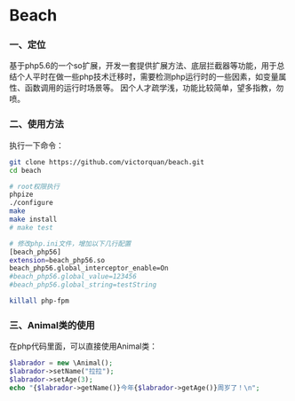 # Beach

### 一、定位
基于php5.6的一个so扩展，开发一套提供扩展方法、底层拦截器等功能，用于总结个人平时在做一些php技术迁移时，需要检测php运行时的一些因素，如变量属性、函数调用的运行时场景等。
因个人才疏学浅，功能比较简单，望多指教，勿喷。

### 二、使用方法
执行一下命令：
```bash
git clone https://github.com/victorquan/beach.git
cd beach

# root权限执行
phpize
./configure
make
make install
# make test

# 修改php.ini文件，增加以下几行配置
[beach_php56]
extension=beach_php56.so
beach_php56.global_interceptor_enable=On
#beach_php56.global_value=123456
#beach_php56.global_string=testString

killall php-fpm
```


### 三、Animal类的使用
在php代码里面，可以直接使用Animal类：
```php
$labrador = new \Animal();
$labrador->setName("拉拉");
$labrador->setAge(3);
echo "{$labrador->getName()}今年{$labrador->getAge()}周岁了！\n";
```

